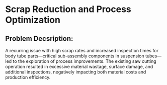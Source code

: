 <h1>Scrap Reduction and Process Optimization</h1>

<h2> Problem Decsription: </h2>
A recurring issue with high scrap rates and increased inspection times for body tube parts—critical sub-assembly components in suspension tubes—led to the exploration of process improvements. The existing saw cutting operation resulted in excessive material wastage, surface damage, and additional inspections, negatively impacting both material costs and production efficiency.


